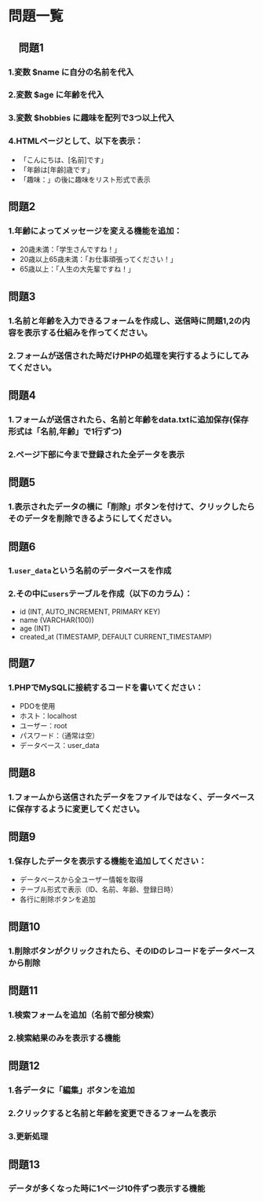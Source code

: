 # 問題一覧

## 　問題1
### 1.変数 $name に自分の名前を代入

### 2.変数 $age に年齢を代入

### 3.変数 $hobbies に趣味を配列で3つ以上代入

### 4.HTMLページとして、以下を表示：
* 「こんにちは、[名前]です」
* 「年齢は[年齢]歳です」
* 「趣味：」の後に趣味をリスト形式で表示

## 問題2
### 1.年齢によってメッセージを変える機能を追加：
* 20歳未満：「学生さんですね！」
* 20歳以上65歳未満：「お仕事頑張ってください！」
* 65歳以上：「人生の大先輩ですね！」

## 問題3
### 1.名前と年齢を入力できるフォームを作成し、送信時に問題1,2の内容を表示する仕組みを作ってください。

### 2.フォームが送信された時だけPHPの処理を実行するようにしてみてください。

## 問題4
### 1.フォームが送信されたら、名前と年齢をdata.txtに追加保存(保存形式は「名前,年齢」で1行ずつ)

### 2.ページ下部に今まで登録された全データを表示

## 問題5
### 1.表示されたデータの横に「削除」ボタンを付けて、クリックしたらそのデータを削除できるようにしてください。

## 問題6
### 1.``user_data``という名前のデータベースを作成

### 2.その中に``users``テーブルを作成（以下のカラム）：
* id (INT, AUTO_INCREMENT, PRIMARY KEY)
* name (VARCHAR(100))
* age (INT)
* created_at (TIMESTAMP, DEFAULT CURRENT_TIMESTAMP)

## 問題7
### 1.PHPでMySQLに接続するコードを書いてください：
* PDOを使用
* ホスト：localhost
* ユーザー：root
* パスワード：（通常は空）
* データベース：user_data

## 問題8
### 1.フォームから送信されたデータをファイルではなく、データベースに保存するように変更してください。

## 問題9
### 1.保存したデータを表示する機能を追加してください：
* データベースから全ユーザー情報を取得
* テーブル形式で表示（ID、名前、年齢、登録日時）
* 各行に削除ボタンを追加

## 問題10
### 1.削除ボタンがクリックされたら、そのIDのレコードをデータベースから削除

## 問題11
### 1.検索フォームを追加（名前で部分検索）

### 2.検索結果のみを表示する機能

## 問題12
### 1.各データに「編集」ボタンを追加

### 2.クリックすると名前と年齢を変更できるフォームを表示

### 3.更新処理

## 問題13
### データが多くなった時に1ページ10件ずつ表示する機能